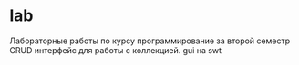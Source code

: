 # lab
Лабораторные работы по курсу программирование за второй семестр
CRUD интерфейс для работы с коллекцией. gui на swt 
